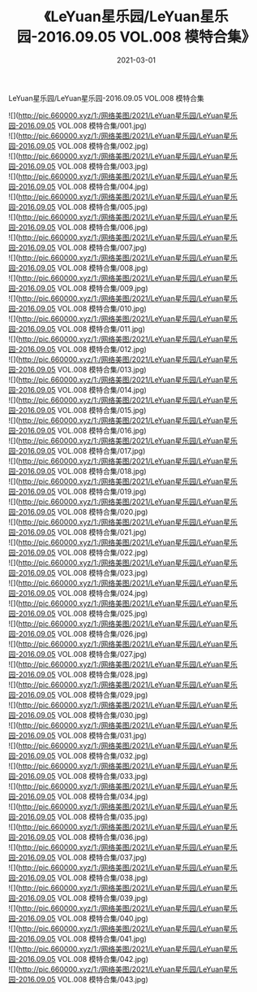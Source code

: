 ﻿---
layout: post
title:  《LeYuan星乐园/LeYuan星乐园-2016.09.05 VOL.008 模特合集》
date:   2021-03-01
img: http://pic.660000.xyz/1:/网络美图/2021/LeYuan星乐园/LeYuan星乐园-2016.09.05 VOL.008 模特合集/000.jpg
categories: [美女, 清纯, 唯美]
---

LeYuan星乐园/LeYuan星乐园-2016.09.05 VOL.008 模特合集

 ![](http://pic.660000.xyz/1:/网络美图/2021/LeYuan星乐园/LeYuan星乐园-2016.09.05 VOL.008 模特合集/001.jpg) <br>![](http://pic.660000.xyz/1:/网络美图/2021/LeYuan星乐园/LeYuan星乐园-2016.09.05 VOL.008 模特合集/002.jpg) <br>![](http://pic.660000.xyz/1:/网络美图/2021/LeYuan星乐园/LeYuan星乐园-2016.09.05 VOL.008 模特合集/003.jpg) <br>![](http://pic.660000.xyz/1:/网络美图/2021/LeYuan星乐园/LeYuan星乐园-2016.09.05 VOL.008 模特合集/004.jpg) <br>![](http://pic.660000.xyz/1:/网络美图/2021/LeYuan星乐园/LeYuan星乐园-2016.09.05 VOL.008 模特合集/005.jpg) <br>![](http://pic.660000.xyz/1:/网络美图/2021/LeYuan星乐园/LeYuan星乐园-2016.09.05 VOL.008 模特合集/006.jpg) <br>![](http://pic.660000.xyz/1:/网络美图/2021/LeYuan星乐园/LeYuan星乐园-2016.09.05 VOL.008 模特合集/007.jpg) <br>![](http://pic.660000.xyz/1:/网络美图/2021/LeYuan星乐园/LeYuan星乐园-2016.09.05 VOL.008 模特合集/008.jpg) <br>![](http://pic.660000.xyz/1:/网络美图/2021/LeYuan星乐园/LeYuan星乐园-2016.09.05 VOL.008 模特合集/009.jpg) <br>![](http://pic.660000.xyz/1:/网络美图/2021/LeYuan星乐园/LeYuan星乐园-2016.09.05 VOL.008 模特合集/010.jpg) <br>![](http://pic.660000.xyz/1:/网络美图/2021/LeYuan星乐园/LeYuan星乐园-2016.09.05 VOL.008 模特合集/011.jpg) <br>![](http://pic.660000.xyz/1:/网络美图/2021/LeYuan星乐园/LeYuan星乐园-2016.09.05 VOL.008 模特合集/012.jpg) <br>![](http://pic.660000.xyz/1:/网络美图/2021/LeYuan星乐园/LeYuan星乐园-2016.09.05 VOL.008 模特合集/013.jpg) <br>![](http://pic.660000.xyz/1:/网络美图/2021/LeYuan星乐园/LeYuan星乐园-2016.09.05 VOL.008 模特合集/014.jpg) <br>![](http://pic.660000.xyz/1:/网络美图/2021/LeYuan星乐园/LeYuan星乐园-2016.09.05 VOL.008 模特合集/015.jpg) <br>![](http://pic.660000.xyz/1:/网络美图/2021/LeYuan星乐园/LeYuan星乐园-2016.09.05 VOL.008 模特合集/016.jpg) <br>![](http://pic.660000.xyz/1:/网络美图/2021/LeYuan星乐园/LeYuan星乐园-2016.09.05 VOL.008 模特合集/017.jpg) <br>![](http://pic.660000.xyz/1:/网络美图/2021/LeYuan星乐园/LeYuan星乐园-2016.09.05 VOL.008 模特合集/018.jpg) <br>![](http://pic.660000.xyz/1:/网络美图/2021/LeYuan星乐园/LeYuan星乐园-2016.09.05 VOL.008 模特合集/019.jpg) <br>![](http://pic.660000.xyz/1:/网络美图/2021/LeYuan星乐园/LeYuan星乐园-2016.09.05 VOL.008 模特合集/020.jpg) <br>![](http://pic.660000.xyz/1:/网络美图/2021/LeYuan星乐园/LeYuan星乐园-2016.09.05 VOL.008 模特合集/021.jpg) <br>![](http://pic.660000.xyz/1:/网络美图/2021/LeYuan星乐园/LeYuan星乐园-2016.09.05 VOL.008 模特合集/022.jpg) <br>![](http://pic.660000.xyz/1:/网络美图/2021/LeYuan星乐园/LeYuan星乐园-2016.09.05 VOL.008 模特合集/023.jpg) <br>![](http://pic.660000.xyz/1:/网络美图/2021/LeYuan星乐园/LeYuan星乐园-2016.09.05 VOL.008 模特合集/024.jpg) <br>![](http://pic.660000.xyz/1:/网络美图/2021/LeYuan星乐园/LeYuan星乐园-2016.09.05 VOL.008 模特合集/025.jpg) <br>![](http://pic.660000.xyz/1:/网络美图/2021/LeYuan星乐园/LeYuan星乐园-2016.09.05 VOL.008 模特合集/026.jpg) <br>![](http://pic.660000.xyz/1:/网络美图/2021/LeYuan星乐园/LeYuan星乐园-2016.09.05 VOL.008 模特合集/027.jpg) <br>![](http://pic.660000.xyz/1:/网络美图/2021/LeYuan星乐园/LeYuan星乐园-2016.09.05 VOL.008 模特合集/028.jpg) <br>![](http://pic.660000.xyz/1:/网络美图/2021/LeYuan星乐园/LeYuan星乐园-2016.09.05 VOL.008 模特合集/029.jpg) <br>![](http://pic.660000.xyz/1:/网络美图/2021/LeYuan星乐园/LeYuan星乐园-2016.09.05 VOL.008 模特合集/030.jpg) <br>![](http://pic.660000.xyz/1:/网络美图/2021/LeYuan星乐园/LeYuan星乐园-2016.09.05 VOL.008 模特合集/031.jpg) <br>![](http://pic.660000.xyz/1:/网络美图/2021/LeYuan星乐园/LeYuan星乐园-2016.09.05 VOL.008 模特合集/032.jpg) <br>![](http://pic.660000.xyz/1:/网络美图/2021/LeYuan星乐园/LeYuan星乐园-2016.09.05 VOL.008 模特合集/033.jpg) <br>![](http://pic.660000.xyz/1:/网络美图/2021/LeYuan星乐园/LeYuan星乐园-2016.09.05 VOL.008 模特合集/034.jpg) <br>![](http://pic.660000.xyz/1:/网络美图/2021/LeYuan星乐园/LeYuan星乐园-2016.09.05 VOL.008 模特合集/035.jpg) <br>![](http://pic.660000.xyz/1:/网络美图/2021/LeYuan星乐园/LeYuan星乐园-2016.09.05 VOL.008 模特合集/036.jpg) <br>![](http://pic.660000.xyz/1:/网络美图/2021/LeYuan星乐园/LeYuan星乐园-2016.09.05 VOL.008 模特合集/037.jpg) <br>![](http://pic.660000.xyz/1:/网络美图/2021/LeYuan星乐园/LeYuan星乐园-2016.09.05 VOL.008 模特合集/038.jpg) <br>![](http://pic.660000.xyz/1:/网络美图/2021/LeYuan星乐园/LeYuan星乐园-2016.09.05 VOL.008 模特合集/039.jpg) <br>![](http://pic.660000.xyz/1:/网络美图/2021/LeYuan星乐园/LeYuan星乐园-2016.09.05 VOL.008 模特合集/040.jpg) <br>![](http://pic.660000.xyz/1:/网络美图/2021/LeYuan星乐园/LeYuan星乐园-2016.09.05 VOL.008 模特合集/041.jpg) <br>![](http://pic.660000.xyz/1:/网络美图/2021/LeYuan星乐园/LeYuan星乐园-2016.09.05 VOL.008 模特合集/042.jpg) <br>![](http://pic.660000.xyz/1:/网络美图/2021/LeYuan星乐园/LeYuan星乐园-2016.09.05 VOL.008 模特合集/043.jpg) <br>